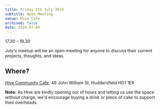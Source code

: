 ```yaml
---
title: Friday 5th July 2024
subtitle: Open Meeting
venue: Hive Cafe
archived: false
date: 2024-07-04
---
```


17.30 – 19.30

July's meetup will be an open meeting for anyone to discuss their current projects, thoughts, and ideas.


## Where?

[Hive Community Cafe](https://www.hivecommunity.org.uk/), 46 John William St, Huddersfield HD1 1ER 

**Note:** As Hive are kindly opening out of hours and letting us use the space without charge, we'd encourage buying a drink or piece of cake to support their overheads.
